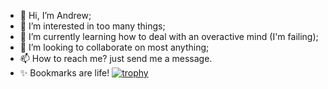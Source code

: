 - 👋 Hi, I’m Andrew;
- 👀 I’m interested in too many things;
- 🌱 I’m currently learning how to deal with an overactive mind (I'm failing);
- 💞️ I’m looking to collaborate on most anything;
- 📫 How to reach me? just send me a message.
- ✨ Bookmarks are life!
[![trophy](https://github-profile-trophy.vercel.app/?username=GoldenEagle16&no-frame=true&theme=juicyfresh)](https://github.com/ryo-ma/github-profile-trophy)

<!---
GoldenEagle16/GoldenEagle16 is a ✨ special ✨ repository because its `README.md` (this file) appears on your GitHub profile.
You can click the Preview link to take a look at your changes.
--->
